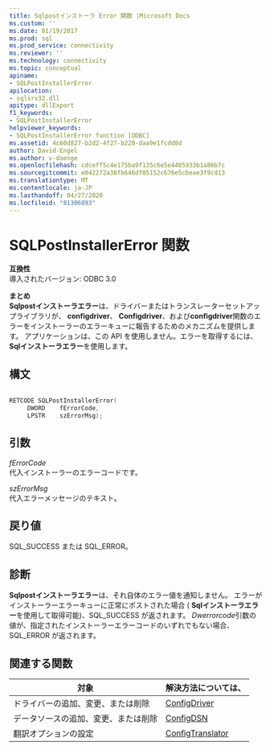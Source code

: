```yaml
---
title: Sqlpostインストーラ Error 関数 |Microsoft Docs
ms.custom: ''
ms.date: 01/19/2017
ms.prod: sql
ms.prod_service: connectivity
ms.reviewer: ''
ms.technology: connectivity
ms.topic: conceptual
apiname:
- SQLPostInstallerError
apilocation:
- sqlsrv32.dll
apitype: dllExport
f1_keywords:
- SQLPostInstallerError
helpviewer_keywords:
- SQLPostInstallerError function [ODBC]
ms.assetid: 4c60d827-b2d2-4f27-b220-daa9e1fcdd8d
author: David-Engel
ms.author: v-daenge
ms.openlocfilehash: cdceff5c4e175ba9f135c6e5e4405933b1a86b7c
ms.sourcegitcommit: e042272a38fb646df05152c676e5cbeae3f9cd13
ms.translationtype: MT
ms.contentlocale: ja-JP
ms.lasthandoff: 04/27/2020
ms.locfileid: "81306893"
---
```

# <a name="sqlpostinstallererror-function"></a>SQLPostInstallerError 関数
**互換性**  
 導入されたバージョン: ODBC 3.0  
  
 **まとめ**  
 **Sqlpostインストーラエラー**は、ドライバーまたはトランスレーターセットアップライブラリが、 **configdriver**、 **Configdriver**、および**configdriver**関数のエラーをインストーラーのエラーキューに報告するためのメカニズムを提供します。 アプリケーションは、この API を使用しません。エラーを取得するには、 **Sqlインストーラエラー**を使用します。  
  
## <a name="syntax"></a>構文  
  
```cpp  
  
RETCODE SQLPostInstallerError(  
     DWORD    fErrorCode,  
     LPSTR    szErrorMsg);  
```  
  
## <a name="arguments"></a>引数  
 *fErrorCode*  
 代入インストーラーのエラーコードです。  
  
 *szErrorMsg*  
 代入エラーメッセージのテキスト。  
  
## <a name="returns"></a>戻り値  
 SQL_SUCCESS または SQL_ERROR。  
  
## <a name="diagnostics"></a>診断  
 **Sqlpostインストーラエラー**は、それ自体のエラー値を通知しません。 エラーがインストーラーエラーキューに正常にポストされた場合 ( **Sqlインストーラエラー**を使用して取得可能)、SQL_SUCCESS が返されます。 *Dwerrorcode*引数の値が、指定されたインストーラーエラーコードのいずれでもない場合、SQL_ERROR が返されます。  
  
## <a name="related-functions"></a>関連する関数  
  
|対象|解決方法については、|  
|---------------------------|---------|  
|ドライバーの追加、変更、または削除|[ConfigDriver](../../../odbc/reference/syntax/configdriver-function.md)|  
|データソースの追加、変更、または削除|[ConfigDSN](../../../odbc/reference/syntax/configdsn-function.md)|  
|翻訳オプションの設定|[ConfigTranslator](../../../odbc/reference/syntax/configtranslator-function.md)|
